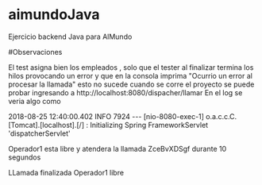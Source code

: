 # aimundoJava
Ejercicio backend Java para AlMundo


#Observaciones
 
 El test asigna bien los empleados , solo que el tester al finalizar termina los hilos provocando un error y que en la consola imprima
 "Ocurrio un error al procesar la llamada" esto no sucede cuando se corre el proyecto se puede probar ingresando a 
 http://localhost:8080/dispacher/llamar 
 En el log se veria algo como
 
 2018-08-25 12:40:00.402  INFO 7924 --- [nio-8080-exec-1] o.a.c.c.C.[Tomcat].[localhost].[/]       : Initializing Spring FrameworkServlet 'dispatcherServlet'
 
Operador1 esta libre y atendera la llamada ZceBvXDSgf durante 10 segundos

LLamada finalizada Operador1 libre

 
 
